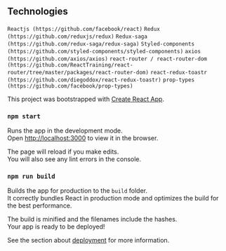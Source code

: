 ## Technologies

`Reactjs (https://github.com/facebook/react)`
`Redux (https://github.com/reduxjs/redux)`
`Redux-saga (https://github.com/redux-saga/redux-saga)`
`Styled-components (https://github.com/styled-components/styled-components)`
`axios (https://github.com/axios/axios)`
`react-router / react-router-dom (https://github.com/ReactTraining/react-router/tree/master/packages/react-router-dom)`
`react-redux-toastr (https://github.com/diegoddox/react-redux-toastr)`
`prop-types (https://github.com/facebook/prop-types)`

This project was bootstrapped with [Create React App](https://github.com/facebook/create-react-app).

### `npm start`

Runs the app in the development mode.<br>
Open [http://localhost:3000](http://localhost:3000) to view it in the browser.

The page will reload if you make edits.<br>
You will also see any lint errors in the console.

### `npm run build`

Builds the app for production to the `build` folder.<br>
It correctly bundles React in production mode and optimizes the build for the best performance.

The build is minified and the filenames include the hashes.<br>
Your app is ready to be deployed!

See the section about [deployment](https://facebook.github.io/create-react-app/docs/deployment) for more information.